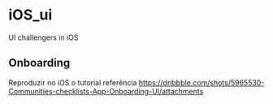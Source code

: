 # iOS_ui
UI challengers in iOS

## Onboarding

Reproduzir no iOS o tutorial referência https://dribbble.com/shots/5965530-Communities-checklists-App-Onboarding-UI/attachments 
